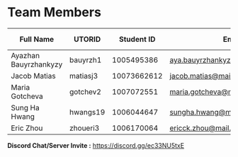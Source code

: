 # Team Members
| Full Name | UTORID | Student ID | Email | Best Way to Contact |Discord Username |
|-----------|--------|------------|-------|---------------------|------------------|
|Ayazhan Bauyrzhankyzy | bauyrzh1 |1005495386 | aya.bauyrzhankyzy@mail.utoronto.ca | 6472056942 | Aya#7084 | 
|Jacob Matias |matiasj3 |10073662612| jacob.matias@mail.utoronto.ca |6479273095|CrackedHumor#2242| 
|Maria Gotcheva |gotchev2 |1007072551 |maria.gotcheva@mail.utoronto.ca |4166711072|Marigold#1936 | 
|Sung Ha Hwang| hwangs19 |1006044647 |sungha.hwang@mail.utoronto.ca  |2267005352| sheeeeeit#4857 | 
|Eric Zhou |zhoueri3 |1006170064 | ericck.zhou@mail.utoronto.ca |6479849928|Ericck#1543 | 
      


**Discord Chat/Server Invite :** https://discord.gg/ec33NU5txE
